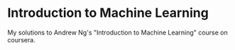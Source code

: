 # Introduction to Machine Learning

My solutions to Andrew Ng's "Introduction to Machine Learning" course on coursera.
